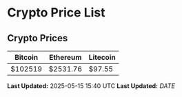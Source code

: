 # Crypto Price List

## Crypto Prices
| Bitcoin | Ethereum | Litecoin |
| ------- | -------- | -------- |
| $102519 | $2531.76 | $97.55 |
**Last Updated:** 2025-05-15 15:40 UTC
**Last Updated:** $DATE$
